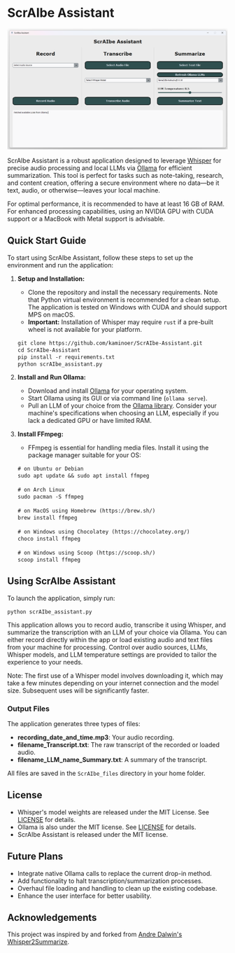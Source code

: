 # ScrAIbe Assistant
![Cover Photo](/misc/cover.png)

ScrAIbe Assistant is a robust application designed to leverage [Whisper](https://github.com/openai/whisper) for precise audio processing and local LLMs via [Ollama](https://ollama.com/) for efficient summarization. This tool is perfect for tasks such as note-taking, research, and content creation, offering a secure environment where no data—be it text, audio, or otherwise—leaves your local machine.

For optimal performance, it is recommended to have at least 16 GB of RAM. For enhanced processing capabilities, using an NVIDIA GPU with CUDA support or a MacBook with Metal support is advisable.

## Quick Start Guide

To start using ScrAIbe Assistant, follow these steps to set up the environment and run the application:

1. **Setup and Installation:**
   - Clone the repository and install the necessary requirements. Note that Python virtual environment is recommended for a clean setup. The application is tested on Windows with CUDA and should support MPS on macOS.
   - **Important:** Installation of Whisper may require `rust` if a pre-built wheel is not available for your platform.
   
   ```shell
   git clone https://github.com/kaminoer/ScrAIbe-Assistant.git
   cd ScrAIbe-Assistant
   pip install -r requirements.txt
   python scrAIbe_assistant.py
   ```

2. **Install and Run Ollama:**
   - Download and install [Ollama](https://ollama.com/download) for your operating system.
   - Start Ollama using its GUI or via command line (`ollama serve`).
   - Pull an LLM of your choice from the [Ollama library](https://ollama.com/library). Consider your machine's specifications when choosing an LLM, especially if you lack a dedicated GPU or have limited RAM.

3. **Install FFmpeg:**
   - FFmpeg is essential for handling media files. Install it using the package manager suitable for your OS:

   ```shell
   # on Ubuntu or Debian
   sudo apt update && sudo apt install ffmpeg

   # on Arch Linux
   sudo pacman -S ffmpeg

   # on MacOS using Homebrew (https://brew.sh/)
   brew install ffmpeg

   # on Windows using Chocolatey (https://chocolatey.org/)
   choco install ffmpeg

   # on Windows using Scoop (https://scoop.sh/)
   scoop install ffmpeg
   ```

## Using ScrAIbe Assistant

To launch the application, simply run:

```shell
python scrAIbe_assistant.py
```

This application allows you to record audio, transcribe it using Whisper, and summarize the transcription with an LLM of your choice via Ollama. You can either record directly within the app or load existing audio and text files from your machine for processing. Control over audio sources, LLMs, Whisper models, and LLM temperature settings are provided to tailor the experience to your needs.

Note: The first use of a Whisper model involves downloading it, which may take a few minutes depending on your internet connection and the model size. Subsequent uses will be significantly faster.

### Output Files

The application generates three types of files:
- **recording_date_and_time.mp3**: Your audio recording.
- **filename_Transcript.txt**: The raw transcript of the recorded or loaded audio.
- **filename_LLM_name_Summary.txt**: A summary of the transcript. 

All files are saved in the `ScrAIbe_files` directory in your home folder.

## License

- Whisper's model weights are released under the MIT License. See [LICENSE](https://github.com/openai/whisper/blob/main/LICENSE) for details.
- Ollama is also under the MIT license. See [LICENSE](https://github.com/ollama/ollama/blob/main/LICENSE) for details.
- ScrAIbe Assistant is released under the MIT license.

## Future Plans

- Integrate native Ollama calls to replace the current drop-in method.
- Add functionality to halt transcription/summarization processes.
- Overhaul file loading and handling to clean up the existing codebase.
- Enhance the user interface for better usability.

## Acknowledgements

This project was inspired by and forked from [Andre Dalwin's](https://github.com/AndreDalwin) [Whisper2Summarize](https://github.com/AndreDalwin/Whisper2Summarize).